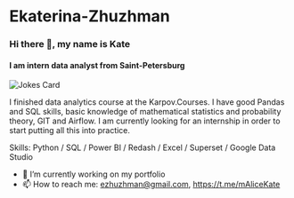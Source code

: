 # Ekaterina-Zhuzhman
### Hi there 👋, my name is Kate
#### I am intern data analyst  from Saint-Petersburg
![Jokes Card](https://readme-jokes.vercel.app/api)

I finished  data analytics course at the Karpov.Courses. I have good Pandas and SQL skills, basic knowledge of mathematical statistics and probability theory, GIT and Airflow. I am currently looking for an internship in order to start putting all this into practice.

Skills: Python / SQL / Power BI / Redash / Excel / Superset / Google Data Studio

- 🔭 I’m currently working on my portfolio
- 📫 How to reach me: ezhuzhman@gmail.com, https://t.me/mAliceKate




